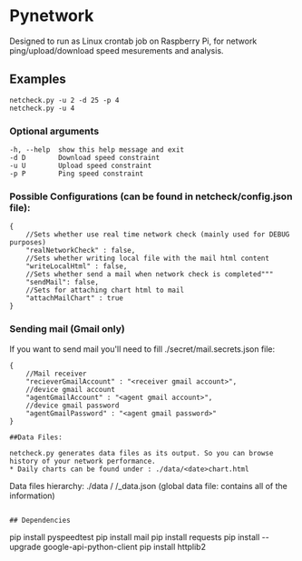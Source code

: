 # Pynetwork

Designed to run as Linux crontab job on Raspberry Pi, for network ping/upload/download speed mesurements and analysis.

##  Examples
```
netcheck.py -u 2 -d 25 -p 4
netcheck.py -u 4
```

### Optional arguments

```
-h, --help  show this help message and exit
-d D        Download speed constraint
-u U        Upload speed constraint
-p P        Ping speed constraint
```

### Possible Configurations (can be found in netcheck/config.json file):

```
{
	//Sets whether use real time network check (mainly used for DEBUG purposes)
    "realNetworkCheck" : false,
	//Sets whether writing local file with the mail html content
    "writeLocalHtml" : false,
	//Sets whether send a mail when network check is completed"""
    "sendMail": false,
	//Sets for attaching chart html to mail
    "attachMailChart" : true
}

```

### Sending mail (Gmail only)
If you want to send mail you'll need to fill ./secret/mail.secrets.json file:

```
{
	//Mail receiver
	"recieverGmailAccount" : "<receiver gmail account>",
	//device gmail account
	"agentGmailAccount" : "<agent gmail account>",
	//device gmail password
	"agentGmailPassword" : "<agent gmail password>"
}
```

```
##Data Files:

netcheck.py generates data files as its output. So you can browse history of your network performance.
* Daily charts can be found under : ./data/<date>chart.html

```
Data files hierarchy:
	./data
		/<date directory>
        	/<date>_data.json    (global data file: contains all of the information)
```

## Dependencies

```
pip install pyspeedtest
pip install mail
pip install requests
pip install --upgrade google-api-python-client
pip install httplib2


```
